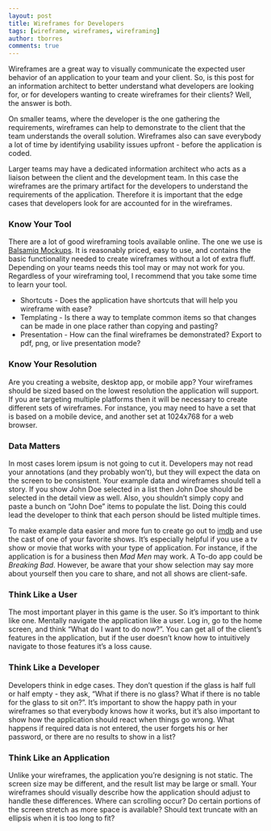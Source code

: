 ```yaml
---
layout: post
title: Wireframes for Developers
tags: [wireframe, wireframes, wireframing]
author: tborres
comments: true
---
```


Wireframes are a great way to visually communicate the expected user behavior of an application to your team and your client. So, is this post for an information architect to better understand what developers are looking for, or for developers wanting to create wireframes for their clients? Well, the answer is both.

<!-- #REST#BEGIN -->
On smaller teams, where the developer is the one gathering the requirements, wireframes can help to demonstrate to the client that the team understands the overall solution. Wireframes also can save everybody a lot of time by identifying usability issues upfront - before the application is coded.

Larger teams may have a dedicated information architect who acts as a liaison between the client and the development team. In this case the wireframes are the primary artifact for the developers to understand the requirements of the application. Therefore it is important that the edge cases that developers look for are accounted for in the wireframes.

### Know Your Tool

There are a lot of good wireframing tools available online. The one we use is [Balsamiq Mockups](http://balsamiq.com/products/mockups/). It is reasonably priced, easy to use, and contains the basic functionality needed to create wireframes without a lot of extra fluff. Depending on your teams needs this tool may or may not work for you. Regardless of your wireframing tool, I recommend that you take some time to learn your tool.

* Shortcuts - Does the application have shortcuts that will help you wireframe with ease?
* Templating - Is there a way to template common items so that changes can be made in one place rather than copying and pasting?
* Presentation - How can the final wireframes be demonstrated? Export to pdf, png, or live presentation mode?

### Know Your Resolution

Are you creating a website, desktop app, or mobile app? Your wireframes should be sized based on the lowest resolution the application will support. If you are targeting multiple platforms then it will be necessary to create different sets of wireframes. For instance, you may need to have a set that is based on a mobile device, and another set at 1024x768 for a web browser.

### Data Matters

In most cases lorem ipsum is not going to cut it. Developers may not read your annotations (and they probably won’t), but they will expect the data on the screen to be consistent. Your example data and wireframes should tell a story. If you show John Doe selected in a list then John Doe should be selected in the detail view as well. Also, you shouldn’t simply copy and paste a bunch on “John Doe” items to populate the list. Doing this could lead the developer to think that each person should be listed multiple times.

To make example data easier and more fun to create go out to [imdb](http://www.imdb.com/) and use the cast of one of your favorite shows. It’s especially helpful if you use a tv show or movie that works with your type of application. For instance, if the application is for a business then *Mad Men* may work. A To-do app could be *Breaking Bad*. However, be aware that your show selection may say more about yourself then you care to share, and not all shows are client-safe.

### Think Like a User

The most important player in this game is the user. So it’s important to think like one. Mentally navigate the application like a user. Log in, go to the home screen, and think “What do I want to do now?”. You can get all of the client’s features in the application, but if the user doesn’t know how to intuitively navigate to those features it’s a loss cause.

### Think Like a Developer

Developers think in edge cases. They don’t question if the glass is half full or half empty - they ask, “What if there is no glass? What if there is no table for the glass to sit on?”. It’s important to show the happy path in your wireframes so that everybody knows how it works, but it’s also important to show how the application should react when things go wrong. What happens if required data is not entered, the user forgets his or her password, or there are no results to show in a list?

### Think Like an Application

Unlike your wireframes, the application you’re designing is not static. The screen size may be different, and the result list may be large or small. Your wireframes should visually describe how the application should adjust to handle these differences. Where can scrolling occur? Do certain portions of the screen stretch as more space is available? Should text truncate with an ellipsis when it is too long to fit?

<!-- #REST#END -->
